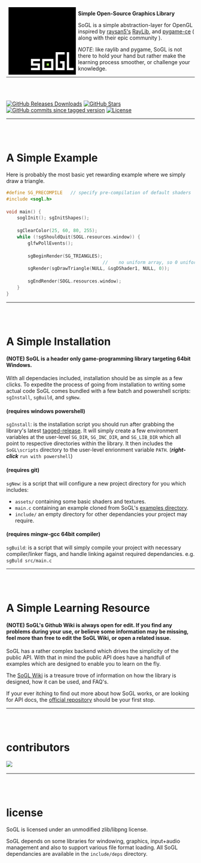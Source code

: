 <img align="left" style="width:192px" src="assets/logo_192x.png" width="192px">

**Simple Open-Source Graphics Library**

SoGL is a simple abstraction-layer for OpenGL inspired by [raysan5's](https://github.com/zafflin) [RayLib](https://github.com/zafflin/SoGL), and [pygame-ce](https://github.com/pygame-community/pygame-ce) ( along with their epic community ).

*NOTE*: like raylib and pygame, SoGL is not there to hold your hand but rather make the learning process smoother, or challenge your knowledge.

---
<br>
<br>

[![GitHub Releases Downloads](https://img.shields.io/github/downloads/zafflin/SoGL/total)](https://github.com/zafflin/SoGL/releases)
[![GitHub Stars](https://img.shields.io/github/stars/zafflin/SoGL?style=flat&label=stars)](https://github.com/zafflin/SoGL/stargazers)
[![GitHub commits since tagged version](https://img.shields.io/github/commits-since/zafflin/SoGL/SoGL_0.1.0.2024)](https://github.com/zafflin/SoGL/commits/master)
[![License](https://img.shields.io/badge/license-zlib%2Flibpng-green.svg)](LICENSE)

---
<br>
<br>

# A Simple Example
Here is probably the most basic yet rewarding example where we simply draw a triangle.
```c
#define SG_PRECOMPILE   // specify pre-compilation of default shaders
#include <sogl.h>

void main() {
    soglInit(); sgInitShapes();

    sgClearColor(25, 60, 80, 255);
    while (!sgShouldQuit(SOGL.resources.window)) {
        glfwPollEvents();

        sgBeginRender(SG_TRIANGLES);
                                    //    no uniform array, so 0 uniforms :)
        sgRender(sgDrawTriangle(NULL, &sgDShader1, NULL, 0));

        sgEndRender(SOGL.resources.window);
    }
}
```
---
<br>
<br>

# A Simple Installation
#### (NOTE) SoGL is a header only game-programming library targeting 64bit Windows. 

With all dependacies included, installation should be as simple as a few clicks. To expedite the process of going from installation to writing some actual code SoGL comes bundled with a few batch and powershell scripts: `sgInstall`, `sgBuild`, and `sgNew`.

#### (requires windows powershell)
`sgInstall`: is the installation script you should run after grabbing the library's latest [tagged-release](https://github.com/zafflin/SoGL/releases).
It will simply create a few environment variables at the user-level `SG_DIR`, `SG_INC_DIR`, and `SG_LIB_DIR` which all point to respective directories within the library. 
It then includes the `SoGL\scripts` directory to the user-level enrionment variable `PATH`. (***right-click*** `run with powershell`)

#### (requires git)
`sgNew`: is a script that will configure a new project directory for you which includes: 
- `assets/` containing some basic shaders and textures.
- `main.c` containing an example cloned from SoGL's [examples directory](https://github.com/zafflin/SoGL/tree/master/examples).
- `include/` an empty directory for other dependancies your project may require.

#### (requires mingw-gcc 64bit compiler)
`sgBuild`: is a script that will simply compile your project with necessary compiler/linker flags, and handle linking against required dependancies. e.g. `sgBuld src/main.c`

---
<br>
<br>

# A Simple Learning Resource
#### (NOTE) SoGL's Github Wiki is always open for edit. If you find any problems during your use, or believe some information may be missing, feel more than free to edit the SoGL Wiki, or open a related issue.
SoGL has a rather complex backend which drives the simplicity of the public API. With that in mind the public API does have a handfull of examples which are designed to enable you to learn on the fly.

The [SoGL Wiki]() is a treasure trove of information on how the library is designed, how it can be used, and FAQ's. 

If your ever itching to find out more about how SoGL works, or are looking for API docs, the [official repository]() should be your first stop.

---
<br>
<br>

# contributors

<a href="https://github.com/zafflin/SoGL/graphs/contributors">
  <img src="https://contrib.rocks/image?repo=zafflin/SoGL&max=500&columns=20&anon=1" />
</a>

---
<br>
<br>

# license
SoGL is licensed under an unmodified zlib/libpng license.

SoGL depends on some libraries for windowing, graphics, input+audio management and also to support various file format loading.
All SoGL dependancies are available in the `include/deps` directory.
